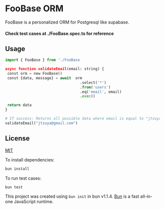# FooBase ORM

FooBase is a personalized ORM for Postgresql like supabase.

#### Check test cases at ./FooBase.spec.ts for reference

## Usage

```python
import { FooBase } from './FooBase

async function validateEmail(email: string) {
 const orm = new FooBase()
 const {data, message} = await  orm
                                  .select('*')
                                  .from('users')
                                  .eq('email', email)
                                  .exec()

 return data
}

# If success: Returns all possible data where email is equal to "jtzuya@gmail.com"
validateEmail("jtzuya@gmail.com")
```


## License
[MIT](https://choosealicense.com/licenses/mit/)

To install dependencies:

```bash
bun install
```

To run test cases:

```bash
bun test
```

This project was created using `bun init` in bun v1.1.4. [Bun](https://bun.sh) is a fast all-in-one JavaScript runtime.

